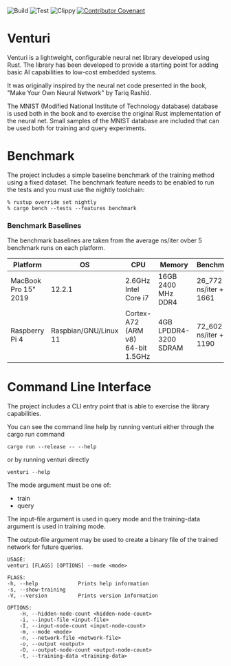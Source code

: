 ![Build](https://github.com/bytetrail/venturi/actions/workflows/rust-build.yaml/badge.svg)
![Test](https://github.com/bytetrail/venturi/actions/workflows/rust-test.yaml/badge.svg)
![Clippy](https://github.com/bytetrail/venturi/actions/workflows/rust-clippy.yaml/badge.svg)
[![Contributor Covenant](https://img.shields.io/badge/Contributor%20Covenant-2.1-4baaaa.svg)](CODE_OF_CONDUCT.md)

# Venturi
Venturi is a lightweight, configurable neural net library developed using Rust. 
The library has been developed to provide a starting point for adding basic AI
capabilities to low-cost embedded systems.

It was originally inspired by the neural net code presented in the book, "Make Your
Own Neural Network" by Tariq Rashid. 

The MNIST (Modified National Institute of Technology database) database is used
both in the book and to exercise the original Rust implementation of the neural
net. Small samples of the MNIST database are included that can be used both
for training and query experiments.

# Benchmark
The project includes a simple baseline benchmark of the training method using a 
fixed dataset. The benchmark feature needs to be enabled to run the tests and
you must use the nightly toolchain:

    % rustup override set nightly
    % cargo bench --tests --features benchmark

### Benchmark Baselines
The benchmark baselines are taken from the average ns/iter ovber 5 benchmark runs on each platform.

| Platform             | OS                    | CPU                  | Memory                 | Benchmark               |
|----------------------|-----------------------|----------------------|------------------------|-------------------------|
| MacBook Pro 15" 2019 | 12.2.1                | 2.6GHz Intel Core i7 | 16GB 2400 MHz DDR4     | 26_772 ns/iter +/- 1661 |
| Raspberry Pi 4       | Raspbian/GNU/Linux 11 | Cortex-A72 (ARM v8) 64-bit 1.5GHz | 4GB LPDDR4-3200 SDRAM  | 72_602 ns/iter +/- 1190 |


# Command Line Interface
The project includes a CLI entry point that is able to exercise the library 
capabilities.

You can see the command line help by running venturi either through the cargo 
run command

    cargo run --release -- --help

or by running venturi directly 

    venturi --help

The mode argument must be one of:
 * train 
 * query 

The input-file argument is used in query mode and the training-data argument is
used in training mode. 

The output-file argument may be used to create a binary file of the trained
network for future queries.

```
USAGE:
venturi [FLAGS] [OPTIONS] --mode <mode>

FLAGS:
-h, --help             Prints help information
-s, --show-training    
-V, --version          Prints version information

OPTIONS:
    -H, --hidden-node-count <hidden-node-count>    
    -i, --input-file <input-file>                  
    -I, --input-node-count <input-node-count>      
    -m, --mode <mode>                              
    -n, --network-file <network-file>              
    -o, --output <output>                          
    -O, --output-node-count <output-node-count>    
    -t, --training-data <training-data> 
```
